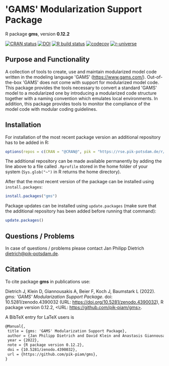 # 'GAMS' Modularization Support Package

R package **gms**, version **0.12.2**

[![CRAN status](https://www.r-pkg.org/badges/version/gms)](https://cran.r-project.org/package=gms) [![DOI](https://zenodo.org/badge/DOI/10.5281/zenodo.4390032.svg)](https://doi.org/10.5281/zenodo.4390032) [![R build status](https://github.com/pik-piam/gms/workflows/check/badge.svg)](https://github.com/pik-piam/gms/actions) [![codecov](https://codecov.io/gh/pik-piam/gms/branch/master/graph/badge.svg)](https://app.codecov.io/gh/pik-piam/gms) [![r-universe](https://pik-piam.r-universe.dev/badges/gms)](https://pik-piam.r-universe.dev/ui#builds)

## Purpose and Functionality

A collection of tools to create, use and maintain modularized model code written in the modeling 
    language 'GAMS' (<https://www.gams.com/>). Out-of-the-box 'GAMS' does not come with support for modularized
    model code. This package provides the tools necessary to convert a standard 'GAMS' model to a modularized one
    by introducing a modularized code structure together with a naming convention which emulates local
    environments. In addition, this package provides tools to monitor the compliance of the model code with
    modular coding guidelines.


## Installation

For installation of the most recent package version an additional repository has to be added in R:

```r
options(repos = c(CRAN = "@CRAN@", pik = "https://rse.pik-potsdam.de/r/packages"))
```
The additional repository can be made available permanently by adding the line above to a file called `.Rprofile` stored in the home folder of your system (`Sys.glob("~")` in R returns the home directory).

After that the most recent version of the package can be installed using `install.packages`:

```r 
install.packages("gms")
```

Package updates can be installed using `update.packages` (make sure that the additional repository has been added before running that command):

```r 
update.packages()
```

## Questions / Problems

In case of questions / problems please contact Jan Philipp Dietrich <dietrich@pik-potsdam.de>.

## Citation

To cite package **gms** in publications use:

Dietrich J, Klein D, Giannousakis A, Beier F, Koch J, Baumstark L (2022). _gms: 'GAMS' Modularization Support Package_. doi: 10.5281/zenodo.4390032 (URL: https://doi.org/10.5281/zenodo.4390032), R package version 0.12.2, <URL: https://github.com/pik-piam/gms>.

A BibTeX entry for LaTeX users is

 ```latex
@Manual{,
  title = {gms: 'GAMS' Modularization Support Package},
  author = {Jan Philipp Dietrich and David Klein and Anastasis Giannousakis and Felicitas Beier and Johannes Koch and Lavinia Baumstark},
  year = {2022},
  note = {R package version 0.12.2},
  doi = {10.5281/zenodo.4390032},
  url = {https://github.com/pik-piam/gms},
}
```

